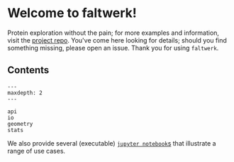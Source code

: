 # Welcome to faltwerk!

Protein exploration without the pain; for more examples and information, visit the [project repo](https://github.com/phiweger/faltwerk). You've come here looking for details; should you find something missing, please open an issue. Thank you for using `faltwerk`.

## Contents

```{toctree}
---
maxdepth: 2
---

api
io
geometry
stats
```

We also provide several (executable) [`jupyter notebook`s](https://github.com/phiweger/faltwerk/examples) that illustrate a range of use cases. 